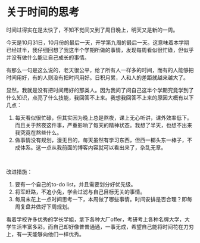 # 关于时间的思考

时间过得实在是太快了，不知不觉间又到了周日晚上，明天又是新的一周。

今天是10月31日，10月份的最后一天，开学第九周的最后一天。这意味着本学期已经过半，我仔细回想了我这半个学期所做的事情，发现每周看似很忙碌，但似乎并没有做什么能让自己成长的事情。

有那么一句是这么说的，老天很公平，给了所有人一样多的时间，而有的人能够把时间用好，有的人则没有把时间用好。日积月累，人和人的差距就越来越大了。

显然，我就是没有把时间用好的那类人。因为我问了问自己这半个学期究竟学到了什么知识，点亮了什么技能，我回答不上来。我想我回答不上来的原因大概有以下几点：

1. 每天看似很忙碌，但其实因为晚上总是熬夜，课上无心听讲，课外效率低下。而且关于熬夜这件事，严重影响了每天的精神状态。我想了半天，也想不出来我究竟在熬些什么。
2. 做事情没有规划，漫无目的，每天虽然有学习东西，但西一榔头东一棒子，不成体系。这一点从我前面的博客内容就可以看出来了，杂乱无章。

&nbsp;

改进措施：

1. 要有一个自己的to-do list，并且需要划分好优先级。
2. 将军赶路，不追小兔，学会过滤与自己目标无关的事情。
3. 每周末花上一点时间思考一下，本周做了哪些事情。时间安排是否合理？即每周复盘并做好下周规划。

看着学校许多优秀的学长学姐，拿下各种大厂offer，考研考上各种名牌大学，大学生活丰富多彩。而自己却好像普普通通，一事无成，希望自己能将时间花在刀刃上，有一天能够向他们一样优秀。

